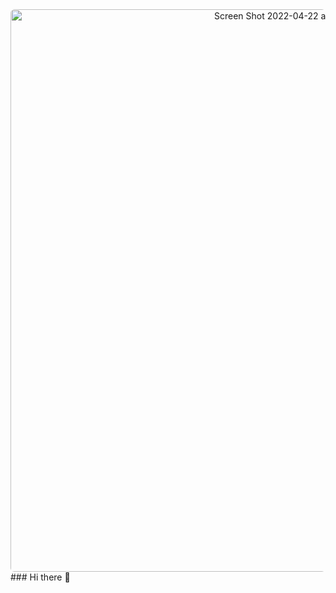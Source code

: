 <div align="center">
<img style="border-radius: 6px;" width="900" alt="Screen Shot 2022-04-22 at 12 13 19 AM" src="https://user-images.githubusercontent.com/62409790/164599587-82448643-0633-4aad-9c06-bdec9b8da901.png">
  </div>
### Hi there 👋
<!--
**Pixelated-Nelly/Pixelated-Nelly** is a ✨ _special_ ✨ repository because its `README.md` (this file) appears on your GitHub profile.

Here are some ideas to get you started:

- 🔭 I’m currently working on ...
- 🌱 I’m currently learning ...
- 👯 I’m looking to collaborate on ...
- 🤔 I’m looking for help with ...
- 💬 Ask me about ...
- 📫 How to reach me: ...
- 😄 Pronouns: ...
- ⚡ Fun fact: ...
-->
